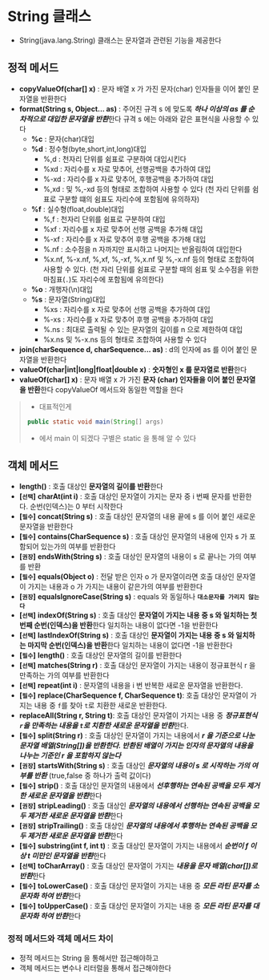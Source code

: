# String 클래스
* String(java.lang.String) 클래스는 문자열과 관련된 기능을 제공한다
## 정적 메서드
* **copyValueOf(char[] x)** : 문자 배열 x 가 가진 문자(char) 인자들을 이어 붙인 문자열을 반환한다
* **format(String s, Object... as)** : 주어진 규격 s 에 맞도록 ***하나 이상의 as 를 순차적으로 대입한 문자열을 반환***한다 규격 s 에는 아래와 같은 표현식을 사용할 수 있다
    * **%c** : 문자(char)대입
    * **%d** : 정수형(byte,short,int,long)대입
        * %,d : 천자리 단위를 쉼표로 구분하여 대입시킨다
        * %xd : 자리수를 x 자로 맞추어, 선행공백을 추가하여 대입
        * %-xd : 자리수를 x 자로 맞추어, 후행공백을 추가하여 대입
        * %,xd : 및 %,-xd 등의 형태로 조합하여 사용할 수 있다 (천 자리 단위를 쉼표로 구분할 떄의 쉼표도 자리수에 포함됨에 유의하자)
    * **%f** : 실수형(float,double)대입
        * %,f : 천자리 단위를 쉼표로 구분하여 대입
        * %xf : 자리수를 x 자로 맞추어 선행 공백을 추가해 대입
        * %-xf : 자리수를 x 자로 맞추어 후행 공백을 추가해 대입
        * %.nf : 소수점을 n 자까지만 표시하고 나머지는 반올림하여 대입한다
        * %x.nf, %-x.nf, %,xf, %,-xf, %,x.nf 및 %,-x.nf 등의 형태로 조합하여 사용할 수 있다. (천 자리 단위를 쉼표로 구분할 때의 쉼표 및 소수점을 위한 마침표(`.`)도 자리수에 포함됨에 유의한다)
    * **%o** : 개행자(\n)대입
    * **%s** : 문자열(String)대입
        * %xs : 자리수를 x 자로 맞추어 선행 공백을 추가하여 대입
        * %-xs : 자리수를 x 자로 맞추어 후행 공백을 추가하여 대입
        * %.ns : 최대로 출력될 수 있는 문자열의 길이를 n 으로 제한하여 대입
        * %x.ns 및 %-x.ns 등의 형태로 조합하여 사용할 수 있다
* **join(charSequence d, charSequence... as)** : d의 인자에 as 를 이어 붙인 문자열을 반환한다
* **valueOf(char|int|long|float|double x)** : **숫자형인 x 를 문자열로 반환**한다
* **valueOf(char[] x)** : 문자 배열 x 가 가진 **문자 (char) 인자들을 이어 붙인 문자열을 반환**한다 copyValueOf 메서드와 동일한 역할을 한다
>* 대표적인게 
>```java
>public static void main(String[] args)
>```
>* 에서 main 이 되겠다 구별은 static 을 통해 알 수 있다
## 객체 메서드
* **length()** : 호출 대상인 **문자열의 길이를 반환**한다
* **[`선택`]** **charAt(int i)** : 호출 대상인 문자열이 가지는 문자 중 i 번째 문자를 반환한다. 순번(인덱스)는 0 부터 시작한다
* **[`필수`]** **concat(String s)** : 호출 대상인 문자열의 내용 끝에 s 를 이어 붙인 새로운 문자열을 반환한다
* **[`필수`]** **contains(CharSequence s)** : 호출 대상인 문자열의 내용에 인자 s 가 포함되어 있는가의 여부를 반환한다
* **[`권장`]** **endsWith(String s)** : 호출 대상인 문자열의 내용이 s 로 끝나는 가의 여부를 반환
* **[`필수`]** **equals(Object o)** : 전달 받은 인자 o 가 문자열이라면 호출 대상인 문자열이 가지는 내용과 o 가 가지는 내용이 같은가의 여부를 반환한다
* **[`권장`]** **equalsIgnoreCase(String s)** : equals 와 동일하나 **`대소문자를 가리지 않는다`**
* **[`선택`]** **indexOf(String s)** : 호출 대상인 **문자열이 가지는 내용 중 s 와 일치하는 첫 번째 순번(인덱스)을 반환**한다 일치하는 내용이 없다면 -1을 반환한다
* **[`선택`]** **lastIndexOf(String s)** : 호출 대상인 **문자열이 가지는 내용 중 s 와 일치하는 마지막 순번(인덱스)을 반환**한다 일치하는 내용이 없다면 -1을 반환한다
* **[`필수`]** **length()** : 호출 대상인 문자열의 길이를 반환한다
* **[`선택`]** **matches(String r)** : 호출 대상인 문자열이 가지는 내용이 정규표현식 r 을 만족하는 가의 여부를 반환한다
* **[`선택`]** **repeat(int i)** : 문자열의 내용을  i 번 반복한 새로운 문자열을 반환한다.
* **[`필수`]** **replace(CharSequence f, CharSequence t)**: 호출 대상인 문자열이 가지는 내용 중 `f`를 찾아 `t`로 치환한 새로운 반환한다.
* **replaceAll(String r, String t)**: 호출 대상인 문자열이 가지는 내용 중 ***정규표현식 `r`을 만족하는 내용을 `t`로 치환한 새로운 문자열을 반환***한다.
* **[`필수`]** **split(String r)** : 호출 대상인 문자열이 가지는 내용에서 ***r 을 기준으로 나눈 문자열 배열(String[])을 반환한다. 반환된 배열이 가지는 인자의 문자열의 내용을 나누는 기준인 r 을 포함하지 않는다***
* **[`권장`]** **startsWith(String s)** : 호출 대상인 ***문자열의 내용이 s 로 시작하는 가의 여부를 반환*** (true,false 중 하나가 출력 값이다)
* **[`필수`]** **strip()** : 호출 대상인 문자열의 내용에서 ***선후행하는 연속된 공백을 모두 제거한 새로운 문자열을 반환***한다
* **[`권장`]** **stripLeading()** : 호출 대상인 ***문자열의 내용에서 선행하는 연속된 공백을 모두 제거한 새로운 문자열을 반환***한다
* **[`권장`]** **stripTrailing()** : 호출 대상인 ***문자열의 내용에서 후행하는 연속된 공백을 모두 제거한 새로운 문자열을 반환***한다
* **[`필수`]** **substring(int f, int t)** : 호출 대상인 문자열이 가지는 내용에서 ***순번이 f 이상 t 미만인 문자열을 반환***한다
* **[`선택`]** **toCharArray()** : 호출 대상인 문자열이 가지는 ***내용을 문자 배열(char[])로 반환***한다
* **[`필수`]** **toLowerCase()** : 호출 대상인 문자열이 가지는 내용 중 ***모든 라틴 문자를 소문자화 하여 반환***한다
* **[`필수`]** **toUpperCase()** : 호출 대상인 문자열이 가지는 내용 중 ***모든 라틴 문자를 대문자화 하여 반환***한다

### 정적 메서드와 객체 메서드 차이
* 정적 메서드는 String 을 통해서만 접근해야하고
* 객체 메서드는 변수나 리터럴을 통해서 접근해야한다
